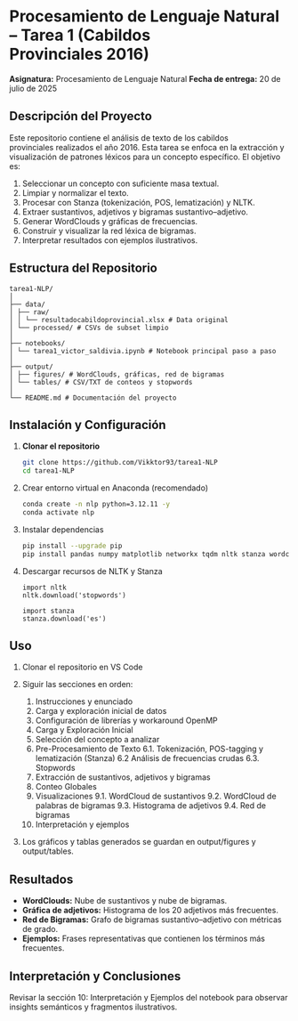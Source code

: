 # Procesamiento de Lenguaje Natural – Tarea 1 (Cabildos Provinciales 2016)

**Asignatura:** Procesamiento de Lenguaje Natural
**Fecha de entrega:** 20 de julio de 2025

## Descripción del Proyecto
Este repositorio contiene el análisis de texto de los cabildos provinciales realizados el año 2016. Esta tarea se enfoca en la extracción y visualización de patrones léxicos para un concepto específico. El objetivo es:

1. Seleccionar un concepto con suficiente masa textual.  
2. Limpiar y normalizar el texto.  
3. Procesar con Stanza (tokenización, POS, lematización) y NLTK.  
4. Extraer sustantivos, adjetivos y bigramas sustantivo–adjetivo.  
5. Generar WordClouds y gráficas de frecuencias.  
6. Construir y visualizar la red léxica de bigramas.  
7. Interpretar resultados con ejemplos ilustrativos.

## Estructura del Repositorio
```
tarea1-NLP/
│
├── data/
│ ├── raw/
│ │ └── resultadocabildoprovincial.xlsx # Data original
│ └── processed/ # CSVs de subset limpio
│
├── notebooks/
│ └── tarea1_victor_saldivia.ipynb # Notebook principal paso a paso
│
├── output/
│ ├── figures/ # WordClouds, gráficas, red de bigramas
│ └── tables/ # CSV/TXT de conteos y stopwords
│
└── README.md # Documentación del proyecto
```

## Instalación y Configuración

1. **Clonar el repositorio**  
   ```bash
   git clone https://github.com/Vikktor93/tarea1-NLP
   cd tarea1-NLP
   ```

2. Crear entorno virtual en Anaconda (recomendado)
    ```bash
    conda create -n nlp python=3.12.11 -y
    conda activate nlp
    ```

3. Instalar dependencias
    ```bash
    pip install --upgrade pip
    pip install pandas numpy matplotlib networkx tqdm nltk stanza wordcloud
    ```

4. Descargar recursos de NLTK y Stanza
    ```
    import nltk
    nltk.download('stopwords')

    import stanza
    stanza.download('es')
    ```

## Uso

1. Clonar el repositorio en VS Code

2. Siguir las secciones en orden:
    1. Instrucciones y enunciado
    2. Carga y exploración inicial de datos
    3. Configuración de librerías y workaround OpenMP
    4. Carga y Exploración Inicial
    5. Selección del concepto a analizar
    6. Pre-Procesamiento de Texto
        6.1. Tokenización, POS-tagging y lematización (Stanza)
        6.2 Análisis de frecuencias crudas
        6.3. Stopwords
    7. Extracción de sustantivos, adjetivos y bigramas
    8. Conteo Globales
    9. Visualizaciones
        9.1. WordCloud de sustantivos
        9.2. WordCloud de palabras de bigramas
        9.3. Histograma de adjetivos
        9.4. Red de bigramas
    10. Interpretación y ejemplos

3. Los gráficos y tablas generados se guardan en output/figures y output/tables.

## Resultados

- **WordClouds:** Nube de sustantivos y nube de bigramas.
- **Gráfica de adjetivos:** Histograma de los 20 adjetivos más frecuentes.
- **Red de Bigramas:** Grafo de bigramas sustantivo–adjetivo con métricas de grado.
- **Ejemplos:** Frases representativas que contienen los términos más frecuentes.

## Interpretación y Conclusiones

Revisar la sección 10: Interpretación y Ejemplos del notebook para observar insights semánticos y fragmentos ilustrativos.